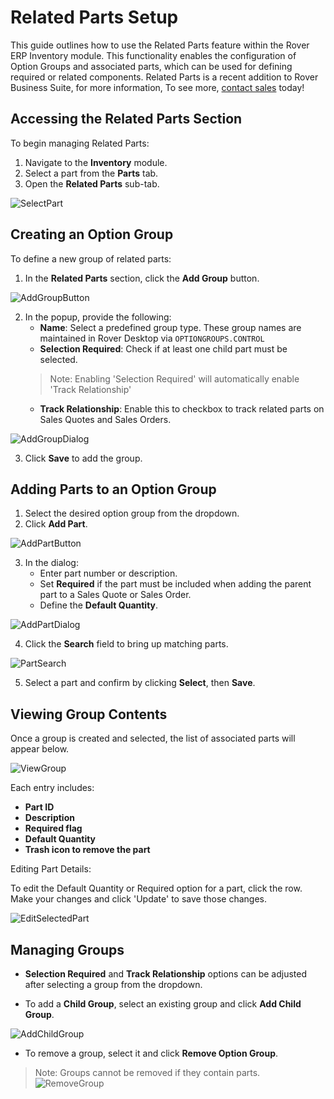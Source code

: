 
# Related Parts Setup

<PageHeader />

This guide outlines how to use the Related Parts feature within the Rover ERP Inventory module. This functionality enables the configuration of Option Groups and associated parts, which can be used for defining required or related components.  Related Parts is a recent addition to Rover Business Suite, for more information, To see more, [contact sales](mailto:sales@zumasys.com?subject=Rover%20Web%20Related%20Parts) today!

## Accessing the Related Parts Section

To begin managing Related Parts:

1. Navigate to the **Inventory** module.
2. Select a part from the **Parts** tab.
3. Open the **Related Parts** sub-tab.

![SelectPart](./select-a-part-from-inventory-module-parts-tab.png)

## Creating an Option Group

To define a new group of related parts:

1. In the **Related Parts** section, click the **Add Group** button.

![AddGroupButton](./add-option-groups-with-add-group-button.png)

2. In the popup, provide the following:
   - **Name**: Select a predefined group type.  These group names are maintained in Rover Desktop via `OPTIONGROUPS.CONTROL`
   - **Selection Required**: Check if at least one child part must be selected. 
   >Note: Enabling 'Selection Required' will automatically enable 'Track Relationship'
   - **Track Relationship**: Enable this to checkbox to track related parts on Sales Quotes and Sales Orders.

![AddGroupDialog](./add-option-group-dialog-after-button-click.png)

3. Click **Save** to add the group.

## Adding Parts to an Option Group

1. Select the desired option group from the dropdown.
2. Click **Add Part**.

![AddPartButton](./add-parts-to-selected-group.png)

3. In the dialog:
   - Enter part number or description.
   - Set **Required** if the part must be included when adding the parent part to a Sales Quote or Sales Order.
   - Define the **Default Quantity**.

![AddPartDialog](./add-part-dialog-after-button-click.png)

4. Click the **Search** field to bring up matching parts.

![PartSearch](./add-part-search-results.png)

5. Select a part and confirm by clicking **Select**, then **Save**.

## Viewing Group Contents

Once a group is created and selected, the list of associated parts will appear below.

![ViewGroup](./select-an-option-group-to-view-parts.png)

Each entry includes:
- **Part ID**
- **Description**
- **Required flag**
- **Default Quantity**
- **Trash icon to remove the part**

Editing Part Details:

To edit the Default Quantity or Required option for a part, click the row.  Make your changes and click 'Update' to save those changes.

![EditSelectedPart](./edit-existing-part.png)

## Managing Groups

- **Selection Required** and **Track Relationship** options can be adjusted after selecting a group from the dropdown.

- To add a **Child Group**, select an existing group and click **Add Child Group**.

![AddChildGroup](./add-child-group-with-add-child-group-button.png)

- To remove a group, select it and click **Remove Option Group**.
>Note: Groups cannot be removed if they contain parts.
    ![RemoveGroup](./removing-an-empty-option-group.png)


<PageFooter />
